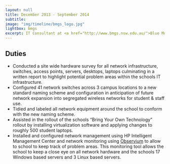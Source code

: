 ```yaml
---
layout: null
title: December 2013 - September 2014
subtitle:
image: "img/timeline/bmgs_logo.jpg"
lightbox: bmgs
excerpt: IT Consultant at <a href="http://www.bmgs.nsw.edu.au/">Blue Mountains Grammar School</a> where I conducted a multi campus site wide hardware survey, reconfigured all network devices and produced a written report to highlight potential problem areas with the schools IT infrastructure. I also assisted with the deployment of the schools "Bring Your Own Technology" plan and interacted with students and parents on a daily basis to troubleshoot and enable understanding of the project.
---
```

## Duties
* Conducted a site wide hardware survey for all network infrastructure, switches, access points, servers, desktops, laptops culminating in a written report to highlight potential problem areas within the schools IT infrastructure.
* Configured 41 network switches across 3 campus locations to a new standard naming scheme and configuration in anticipation of future network expansion into segregated wireless networks for student & staff use.
* Tidied and labeled all network equipment around the school to conform with the new naming scheme.
* Assisted in the rollout of the schools “Bring Your Own Technology” rollout by installing virtualization software and applying changes to roughly 500 student laptops.
* Installed and configured network management using HP Intelligent Management Center and network monitoring using [Observium](http://www.observium.org/) to allow to school to keep track of problem areas. This monitoring tool allows the school to keep a close eye on all network hardware and the schools 17 Windows based servers and 3 Linux based servers.